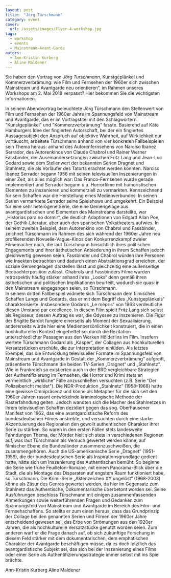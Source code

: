```yaml
---
layout: post
title:  "Jörg Türschmann"
category: event
cover:
  url: /assets/images/Flyer-4-workshop.jpg
tags:
  - workshop
  - events
  - Mainstream-Avant-Garde
autors:
  - Ann-Kristin Kurberg
  - Aline Maldener
---
```


Sie haben den Vortrag von *Jörg Turschmann*, Kunstgeplänkel und Kommerzverbrämung: wie Film und Fernsehen der 1960er sich zwischen Mainstream und Avantgarde neu orientieren”, im Rahmen unseres Workshops am 2. Mai 2019 verpasst? Hier bekommen Sie die wichtigsten Informationen.

 <!-- more -->

In seinem Abendvortrag beleuchtete Jörg Türschmann den Stellenwert von Film und Fernsehen der 1960er Jahre im Spannungsfeld von Mainstream und Avantgarde, das er im Vortragstitel mit den Schlagwörtern "Kunstgeplänkel" und "Kommerzverbrämung" fasste. Basierend auf Käte Hamburgers Idee der fingierten Autorschaft, bei der ein fingiertes Aussagesubjekt den Anspruch auf objektive Wahrheit, auf Wirklichkeit nur vortäuscht, arbeitete Türschmann anhand von vier konkreten Fallbeispielen sein Thema heraus: anhand des Autorenfernsehens von Narciso Ibanez Serrador, des Autorenkinos von Claude Chabrol und Rainer Werner Fassbinder, der Auseinandersetzungen zwischen Fritz Lang und Jean-Luc Godard sowie dem Stellenwert der bekannten Serien Dragnet und Stahlnetz, die als Vorläufer des Tatorts erachtet werden könnten.
Narciso Ibanez Serrador begann 1956 mit seinen televisuellen Inszenierungen in einer Zeit, als alles möglich war: Das Franco-Fernsehen wurde gerade implementiert und Serrador begann u.a. Horrorfilme mit humoristischen Elementen zu inszenieren und kommerziell zu vermarkten. Kennzeichnend für sein Schaffen war die Herstellung eines Medienverbundes: In seinen Serien vermarktete Serrador seine Spielshows und umgekehrt. Ein Beispiel für eine sehr heterogene Serie, die eine Gemengelage aus avantgardistischen und Elementen des Mainstreams darstellte, war „Historias para no dormir“, die deutlich Adaptionen von Edgard Allan Poe, der Gothik-Literatur, aber auch des spanischen Volkstheaters aufwies.
In seinem zweiten Beispiel, dem Autorenkino von Chabrol und Fassbinder, zeichnet Türschmann im Rahmen des sich während der 1960er Jahre neu profilierenden Novuelle-Vague-Kinos den Konkurrenzkampf zweier Filmemacher nach, die laut Türschmann hinsichtlich ihres politischen Engagements und ihrer ästhetischen Anbiederung in ihrem Schaffen jedoch gleichwertig gewesen seien. Fassbinder und Chabrol würden ihre Personen wie Insekten betrachten und dadurch einen Abstraktionsgrad erreichen, der soziale Gemengelagen darstellen lässt und gleichzeitig eine außenseitige Beobachterposition zulässt. Chabrols und Fassbinders Filme wurden retrospektiv häufig stärker anhand ihres „Looks“ denn gemäß ihren ästhetischen und politischen Implikationen beurteilt, wodurch sie quasi in den Mainstream eingegangen seien, so Türschmann.   
In seinem dritten Fallbeispiel widmete sich Türschmann dem filmischen Schaffen Langs und Godards, das er mit dem Begriff des „Kunstgeplänkels“ charakterisierte. Insbesondere Godards „Le mépris“ von 1963 verdeutliche diesen Umstand par excellence. In diesem Film spielt Fritz Lang sich selbst als Regisseur, dessen Auftrag es war, die Odyssee zu inszenieren. Die Figur der Brigitte Bardot fungiere einerseits als Moment der Sexualisierung, andererseits würde hier eine Medienpersönlichkeit konstruiert, die in einen hochkulturellen Kontext eingebettet sei durch die Rezitation unterschiedlicher Passagen aus den Werken Hölderlins im Film. Insofern wertete Türschmann Godard als „Kasper“, der Collagen aus hochkulturellen Versatzstücken erschüfe, die zur Interpretation einlüden.
Als letztes Exempel, das die Entwicklung televisueller Formate im Spannungsfeld von Mainstream und Avantgarde in Gestalt der „Kommerzverbrämung“ aufgreift, präsentierte Türschmann die beiden TV-Serien „Dragnet“ und „Stahlnetz“. Wie in Frankreich so existierten auch in der BRD vergleichbare Strategien der Authentifizierung im Fernsehen, die Horror und Krimi stets an vermeintlich „wirkliche“ Fälle anzuschließen versuchten (z.B. Serie "Der Polizeibericht meldet"). Die NDR-Produktion „Stahlnetz“ (1958–1968) hatte eine gewisse Omnipräsenz und könne als Metapher für die sich seit den 1960er Jahren rasant entwickelnde kriminologische Methode der Rasterfahndung gelten. Jedoch wandten sich die Macher des Stahlnetzes in ihrem televisuellen Schaffen dezidiert gegen das sog. Oberhausener Manifest von 1962, das eine avantgardistische Reform des bundesdeutschen Filmes anstrebte, und versuchten durch eine starke Akzentuierung des Regionalen den gewollt authentischen Charakter ihrer Serie zu stärken. So waren in den ersten Fällen stets landesweite Fahndungen Thema, der Mörder hielt sich stets in verschiedenen Regionen auf, was laut Türschmann als Versuch gewertet werden könne, auf filmischer Ebene die Bundesländer zusammenzuschweißen, die zusammengehören. Auch die US-amerikanische Serie „Dragnet“ (1951-1959), die der bundesdeutschen Serie als Inspirationsgrundlage gedient hatte, hätte sich um Inszenierung des Authentischen bemüht: So beginne die Serie wie frühe Feuilleton-Romane, mit einem Panorama-Blick über die Stadt, die als Montage des Disparaten auf engstem Raum funktioniert habe, so Türschmann. Die Krimi-Serie „Aktenzeichen XY ungelöst“ (1968-2003) könne als Zäsur des Genres gewertet werden, da hier im Gegensatz zum Stahlnetz das Authentische, Dokumentarische überbetont worden sei.
Seine Ausführungen beschloss Türschmann mit einigen zusammenfassenden Anmerkungen sowie weiterführenden Fragen und Gedanken zum Spannungsfeld von Mainstream und Avantgarde im Bereich des Film- und Fernsehschaffens. So stellte er zum einen heraus, dass das Grundprinzip der Collage bei den genannten Serien und Filmen der 1960er Jahre entscheidend gewesen sei, das Erbe von Strömungen aus den 1920er Jahren, die als hochkulturelle Versatzstücke genutzt worden seien. Zum anderen warf er die Frage danach auf, ob sich zukünftige Forschung in diesem Feld stärker mit dem dokumentarischen, dem emphatischen Charakter der Avantgarde beschäftigen müsse, da es doch letztlich das avantgardistische Subjekt sei, das sich bei der Inszenierung eines Films oder einer Serie als Authentifizierungsstrategie immer selbst mit ins Spiel brächte.

Ann-Kristin Kurberg
Aline Maldener
